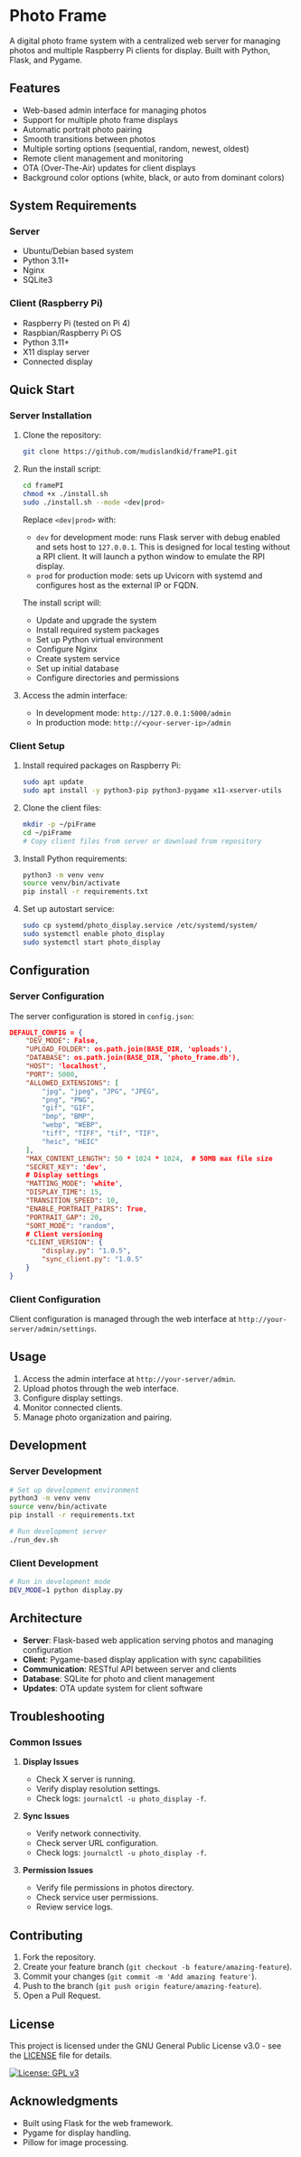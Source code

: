 
# Photo Frame

A digital photo frame system with a centralized web server for managing photos and multiple Raspberry Pi clients for display. Built with Python, Flask, and Pygame.

## Features

- Web-based admin interface for managing photos
- Support for multiple photo frame displays
- Automatic portrait photo pairing
- Smooth transitions between photos
- Multiple sorting options (sequential, random, newest, oldest)
- Remote client management and monitoring
- OTA (Over-The-Air) updates for client displays
- Background color options (white, black, or auto from dominant colors)

## System Requirements

### Server
- Ubuntu/Debian based system
- Python 3.11+
- Nginx
- SQLite3

### Client (Raspberry Pi)
- Raspberry Pi (tested on Pi 4)
- Raspbian/Raspberry Pi OS
- Python 3.11+
- X11 display server
- Connected display

## Quick Start

### Server Installation

1. Clone the repository:
   ```bash
   git clone https://github.com/mudislandkid/framePI.git
   ```

2. Run the install script:
   ```bash
   cd framePI
   chmod +x ./install.sh
   sudo ./install.sh --mode <dev|prod>
   ```

   Replace `<dev|prod>` with:
   - `dev` for development mode: runs Flask server with debug enabled and sets host to `127.0.0.1`. This is designed for local testing without a RPI client. It will launch a python window to emulate the RPI display.
   - `prod` for production mode: sets up Uvicorn with systemd and configures host as the external IP or FQDN.

   The install script will:
   - Update and upgrade the system
   - Install required system packages
   - Set up Python virtual environment
   - Configure Nginx
   - Create system service
   - Set up initial database
   - Configure directories and permissions

3. Access the admin interface:
   - In development mode: `http://127.0.0.1:5000/admin`
   - In production mode: `http://<your-server-ip>/admin`

### Client Setup

1. Install required packages on Raspberry Pi:
   ```bash
   sudo apt update
   sudo apt install -y python3-pip python3-pygame x11-xserver-utils
   ```

2. Clone the client files:
   ```bash
   mkdir -p ~/piFrame
   cd ~/piFrame
   # Copy client files from server or download from repository
   ```

3. Install Python requirements:
   ```bash
   python3 -m venv venv
   source venv/bin/activate
   pip install -r requirements.txt
   ```

4. Set up autostart service:
   ```bash
   sudo cp systemd/photo_display.service /etc/systemd/system/
   sudo systemctl enable photo_display
   sudo systemctl start photo_display
   ```

## Configuration

### Server Configuration

The server configuration is stored in `config.json`:

```json
DEFAULT_CONFIG = {
    "DEV_MODE": False,
    "UPLOAD_FOLDER": os.path.join(BASE_DIR, 'uploads'),
    "DATABASE": os.path.join(BASE_DIR, 'photo_frame.db'),
    "HOST": 'localhost',
    "PORT": 5000,
    "ALLOWED_EXTENSIONS": [
        "jpg", "jpeg", "JPG", "JPEG",
        "png", "PNG",
        "gif", "GIF",
        "bmp", "BMP",
        "webp", "WEBP",
        "tiff", "TIFF", "tif", "TIF",
        "heic", "HEIC"
    ],
    "MAX_CONTENT_LENGTH": 50 * 1024 * 1024,  # 50MB max file size
    "SECRET_KEY": 'dev',
    # Display settings
    "MATTING_MODE": 'white',
    "DISPLAY_TIME": 15,
    "TRANSITION_SPEED": 10,
    "ENABLE_PORTRAIT_PAIRS": True,
    "PORTRAIT_GAP": 20,
    "SORT_MODE": "random",
    # Client versioning
    "CLIENT_VERSION": {
        "display.py": "1.0.5",
        "sync_client.py": "1.0.5"
    }
}
```

### Client Configuration

Client configuration is managed through the web interface at `http://your-server/admin/settings`.

## Usage

1. Access the admin interface at `http://your-server/admin`.
2. Upload photos through the web interface.
3. Configure display settings.
4. Monitor connected clients.
5. Manage photo organization and pairing.

## Development

### Server Development
```bash
# Set up development environment
python3 -m venv venv
source venv/bin/activate
pip install -r requirements.txt

# Run development server
./run_dev.sh
```

### Client Development
```bash
# Run in development mode
DEV_MODE=1 python display.py
```

## Architecture

- **Server**: Flask-based web application serving photos and managing configuration
- **Client**: Pygame-based display application with sync capabilities
- **Communication**: RESTful API between server and clients
- **Database**: SQLite for photo and client management
- **Updates**: OTA update system for client software

## Troubleshooting

### Common Issues

1. **Display Issues**
   - Check X server is running.
   - Verify display resolution settings.
   - Check logs: `journalctl -u photo_display -f`.

2. **Sync Issues**
   - Verify network connectivity.
   - Check server URL configuration.
   - Check logs: `journalctl -u photo_display -f`.

3. **Permission Issues**
   - Verify file permissions in photos directory.
   - Check service user permissions.
   - Review service logs.

## Contributing

1. Fork the repository.
2. Create your feature branch (`git checkout -b feature/amazing-feature`).
3. Commit your changes (`git commit -m 'Add amazing feature'`).
4. Push to the branch (`git push origin feature/amazing-feature`).
5. Open a Pull Request.

## License

This project is licensed under the GNU General Public License v3.0 - see the [LICENSE](LICENSE) file for details.

[![License: GPL v3](https://img.shields.io/badge/License-GPLv3-blue.svg)](https://www.gnu.org/licenses/gpl-3.0)

## Acknowledgments

- Built using Flask for the web framework.
- Pygame for display handling.
- Pillow for image processing.
